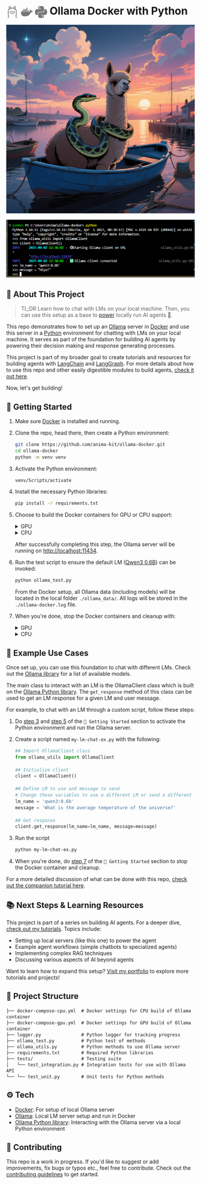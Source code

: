 # <img src="assets/ollama.svg" alt="Ollama" style="width: 32px; height: 32px; vertical-align: middle;"> <img src="assets/docker.svg" alt="Docker" style="width: 32px; height: 32px; vertical-align: middle;"> <img src="assets/python.svg" alt="Python" style="width: 32px; height: 32px; vertical-align: middle;">  Ollama Docker with Python

![image](assets/ollama-python-docker.png)

<p align="center">
  <img src="assets/ollama-docker-intro.gif" alt="animated"/>
</p>

## 🔖 About This Project 

> TL;DR
Learn how to chat with LMs on your local machine. Then, you can use this setup as a base to [power][tutorials] locally run AI agents 🤖.

This repo demonstrates how to set up an [Ollama][ollama] server in [Docker][docker] and use this server in a [Python][python] environment for chatting with LMs on your local machine. It serves as part of the foundation for building AI agents by powering their decision making and response generating processes. 

This project is part of my broader goal to create tutorials and resources for building agents with [LangChain][langchain] and [LangGraph][langgraph]. For more details about how to use this repo and other easily digestible modules to build agents, [check it out here][animakit].

Now, let's get building!

## 🏁 Getting Started 

1.  Make sure [Docker][docker] is installed and running.

1.  Clone the repo, head there, then create a Python environment:

    ```bash
    git clone https://github.com/anima-kit/ollama-docker.git
    cd ollama-docker
    python -m venv venv
    ``` 

    <a id="gs-activate"></a>

1.  Activate the Python environment:

    ```bash
    venv/Scripts/activate
    ```

1. Install the necessary Python libraries:

    ```bash
    pip install -r requirements.txt
    ```

    <a id="gs-start"></a>

4.  Choose to build the Docker containers for GPU or CPU support:

    <details>
    <summary>GPU</summary>

    ```bash
    docker compose -f docker-compose-gpu.yml up -d
    ```
    </details>

    <details>
    <summary>CPU</summary>

    ```bash
    docker compose -f docker-compose-cpu.yml up -d
    ```
    </details>

    After successfully completing this step, the Ollama server will be running on [http://localhost:11434][ollama-url].

1.  Run the test script to ensure the default LM ([Qwen3 0.6B][qwen3:0.6b]) can be invoked:

    ```bash
    python ollama_test.py
    ```

    From the Docker setup, all Ollama data (including models) will be located in the local folder `./ollama_data/`. All logs will be stored in the `./ollama-docker.log` file.

    <a id="gs-stop"></a>

1.  When you're done, stop the Docker containers and cleanup with:
    <details>
    <summary>GPU</summary>

    ```bash
    docker compose -f docker-compose-gpu.yml down
    ```
    </details>

    <details>
    <summary>CPU</summary>

    ```bash
    docker compose -f docker-compose-cpu.yml down
    ```
    </details>

## 📝 Example Use Cases 

Once set up, you can use this foundation to chat with different LMs. Check out the [Ollama library][ollama-library] for a list of available models.

The main class to interact with an LM is the OllamaClient class which is built on the [Ollama Python library][ollama-python]. The `get_response` method of this class can be used to get an LM response for a given LM and user message. 

For example, to chat with an LM through a custom script, follow these steps:

1.  Do [step 3][step-activate] and [step 5][step-start] of the `🏁 Getting Started` section to activate the Python environment and run the Ollama server.

1.  Create a script named `my-lm-chat-ex.py` with the following:

    ```python
    ## Import OllamaClient class
    from ollama_utils import OllamaClient

    ## Initialize client
    client = OllamaClient()

    ## Define LM to use and message to send
    # Change these variables to use a different LM or send a different message
    lm_name = 'qwen3:0.6b'
    message = 'What is the average temperature of the universe?'

    ## Get response
    client.get_response(lm_name=lm_name, message=message)
    ```

3. Run the script

    ```bash
    python my-lm-chat-ex.py
    ```

4. When you're done, do [step 7][step-stop] of the `🏁 Getting Started` section to stop the Docker container and cleanup.

For a more detailed discussion of what can be done with this repo, [check out the companion tutorial here][ollama-tutorial].

## 📚 Next Steps & Learning Resources 

This project is part of a series on building AI agents. For a deeper dive, [check out my tutorials][tutorials]. Topics include:

- Setting up local servers (like this one) to power the agent
- Example agent workflows (simple chatbots to specialized agents)
- Implementing complex RAG techniques
- Discussing various aspects of AI beyond agents

Want to learn how to expand this setup? [Visit my portfolio][animakit] to explore more tutorials and projects!

## 🏯 Project Structure

```
├── docker-compose-cpu.yml  # Docker settings for CPU build of Ollama container
├── docker-compose-gpu.yml  # Docker settings for GPU build of Ollama container
├── logger.py               # Python logger for tracking progress
├── ollama_test.py          # Python test of methods
├── ollama_utils.py         # Python methods to use Ollama server
├── requirements.txt        # Required Python libraries
├── tests/                  # Testing suite
│   └── test_integration.py # Integration tests for use with Ollama API
└── └── test_unit.py        # Unit tests for Python methods
```

## ⚙️ Tech 

- [Docker][docker]: For setup of local Ollama server
- [Ollama][ollama]: Local LM server setup and run in Docker
- [Ollama Python library][ollama-python]: Interacting with the Ollama server via a local Python environment

## 🔗 Contributing 

This repo is a work in progress. If you'd like to suggest or add improvements, fix bugs or typos etc., feel free to contribute. Check out the [contributing guidelines][contributing] to get started.


[animakit]: http://github.com/anima-kit.github.io/
[contributing]: CONTRIBUTING.md
[docker]: https://www.docker.com/
[langchain]: https://www.langchain.com/
[langgraph]: https://www.langchain.com/langgraph/
[ollama]: https://ollama.com/
[ollama-library]: https://ollama.com/library/
[ollama-python]: https://github.com/ollama/ollama-python/
[ollama-tutorial]: http://github.com/anima-kit.github.io/tutorials/servers/ollama/
[ollama-url]: http://localhost:11434/
[python]: https://www.python.org/
[qwen3:0.6b]: https://ollama.com/library/qwen3:0.6b
[step-activate]: https://github.com/anima-kit/ollama-docker/blob/main/README.md#gs-activate
[step-start]: https://github.com/anima-kit/ollama-docker/blob/main/README.md#gs-start
[step-stop]: https://github.com/anima-kit/ollama-docker/blob/main/README.md#gs-stop
[tutorials]: http://github.com/anima-kit.github.io/tutorials/